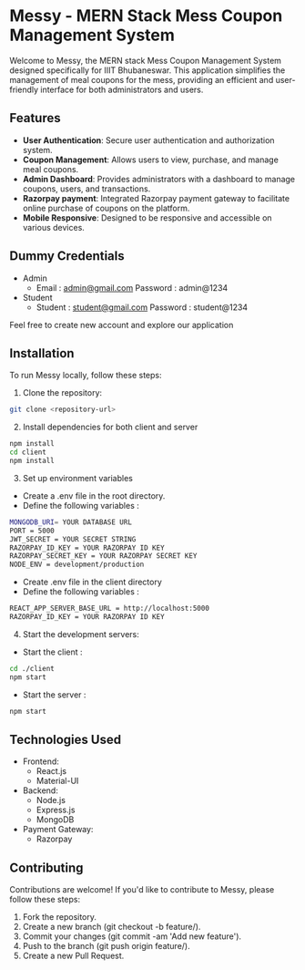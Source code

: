 # Messy - MERN Stack Mess Coupon Management System

Welcome to Messy, the MERN stack Mess Coupon Management System designed specifically for IIIT Bhubaneswar. This application simplifies the management of meal coupons for the mess, providing an efficient and user-friendly interface for both administrators and users.

## Features

- **User Authentication**: Secure user authentication and authorization system.
- **Coupon Management**: Allows users to view, purchase, and manage meal coupons.
- **Admin Dashboard**: Provides administrators with a dashboard to manage coupons, users, and transactions.
- **Razorpay payment**: Integrated Razorpay payment gateway to facilitate online purchase of coupons on the platform.
- **Mobile Responsive**: Designed to be responsive and accessible on various devices.

## Dummy Credentials
- Admin
  - Email : admin@gmail.com Password : admin@1234
- Student
  - Student : student@gmail.com Password : student@1234

Feel free to create new account and explore our application

## Installation

To run Messy locally, follow these steps:

1. Clone the repository:

```bash
git clone <repository-url>
```
2. Install dependencies for both client and server

```bash
npm install
cd client
npm install
```
3. Set up environment variables
- Create a .env file in the root directory.
- Define the following variables :
```bash
MONGODB_URI= YOUR DATABASE URL
PORT = 5000
JWT_SECRET = YOUR SECRET STRING
RAZORPAY_ID_KEY = YOUR RAZORPAY ID KEY
RAZORPAY_SECRET_KEY = YOUR RAZORPAY SECRET KEY
NODE_ENV = development/production
```
- Create .env file in the client directory
- Define the following variables :
```bash
REACT_APP_SERVER_BASE_URL = http://localhost:5000
RAZORPAY_ID_KEY = YOUR RAZORPAY ID KEY
```
4. Start the development servers:
- Start the client :
```bash
cd ./client
npm start
```
- Start the server :
```bash
npm start
```
## Technologies Used
- Frontend:
  - React.js
  - Material-UI
- Backend:
  - Node.js
  - Express.js
  - MongoDB
- Payment Gateway:
  - Razorpay
    
## Contributing
Contributions are welcome! If you'd like to contribute to Messy, please follow these steps:
1. Fork the repository.
2. Create a new branch (git checkout -b feature/<feature-name>).
3. Commit your changes (git commit -am 'Add new feature').
4. Push to the branch (git push origin feature/<feature-name>).
5. Create a new Pull Request.
